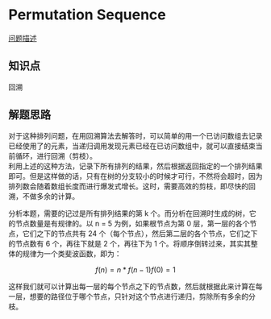 # Permutation Sequence

[问题描述](https://leetcode.com/problems/permutation-sequence/description/)

## 知识点

回溯

## 解题思路

对于这种排列问题，在用回溯算法去解答时，可以简单的用一个已访问数组去记录已经使用了的元素，当递归调用发现元素已经在已访问数组中，就可以直接结束当前循环，进行回溯（剪枝）。  
利用上述的这种方法，记录下所有排列的结果，然后根据返回指定的一个排列结果即可。但是这样做的话，只有在树的分支较小的时候才可行，不然将会超时，因为排列数会随着数组长度而进行爆发式增长。这时，需要高效的剪枝，即尽快的回溯，不做多余的计算。

分析本题，需要的记过是所有排列结果的第 k 个。而分析在回溯时生成的树，它的节点数量是有规律的。以 n = 5 为例，如果根节点为第 0 层，第一层的各个节点，它们之下的节点共有 24 个（每个节点），然后第二层的各个节点，它们之下的节点数有 6 个，再往下就是 2 个，再往下为 1 个。将顺序倒转过来，其实其整体的规律为一个类斐波函数，即为：

```math
f(n) = n * f(n - 1)
f(0) = 1
```

这样我们就可以计算出每一层的每个节点之下的节点数，然后就根据此来计算在每一层，想要的路径位于哪个节点，只针对这个节点进行递归，剪除所有多余的分枝。
